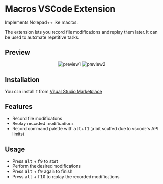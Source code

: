 # Macros VSCode Extension

Implements Notepad++ like macros.

The extension lets you record file modifications and replay them later. It can be used to automate repetitive tasks.

## Preview
<div align="center">

![preview1](https://github.com/C10udburst/macros-vscode/assets/18114966/e463afa0-e6c1-4b28-938d-5a34547dba8b)
![preview2](https://github.com/C10udburst/macros-vscode/assets/18114966/3c7174a0-d5be-4ac3-9cf5-d07da644cb42)

</div>

## Installation
You can install it from [Visual Studio Marketplace](https://marketplace.visualstudio.com/items?itemName=C10udburst.macro-recorder)

## Features
- Record file modifications
- Replay recorded modifications
- Record command palette with <kbd>alt</kbd>+<kbd>f1</kbd> (a bit scuffed due to vscode's API limits)

## Usage
- Press <kbd>alt</kbd> + <kbd>f9</kbd> to start
- Perform the desired modifications
- Press <kbd>alt</kbd> + <kbd>f9</kbd> again to finish
- Press <kbd>alt</kbd> + <kbd>f10</kbd> to replay the recorded modifications